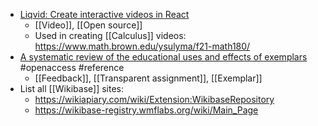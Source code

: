 - [Liqvid: Create interactive videos in React](https://liqvidjs.org/)
	- [[Video]], [[Open source]]
	- Used in creating [[Calculus]] videos: https://www.math.brown.edu/ysulyma/f21-math180/
- [A systematic review of the educational uses and effects of exemplars](https://www.tandfonline.com/doi/abs/10.1080/02602938.2021.2011134?forwardService=showFullText&tokenAccess=XUXEU5H9DPXBZNJDENVS&tokenDomain=eprints&doi=10.1080%2F02602938.2021.2011134&doi=10.1080%2F02602938.2021.2011134&doi=10.1080%2F02602938.2021.2011134&target=10.1080%2F02602938.2021.2011134&journalCode=caeh20) #openaccess #reference
	- [[Feedback]], [[Transparent assignment]], [[Exemplar]]
- List all [[Wikibase]] sites:
	- https://wikiapiary.com/wiki/Extension:WikibaseRepository
	- https://wikibase-registry.wmflabs.org/wiki/Main_Page
